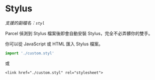 # Stylus

_支援的副檔名：`styl`_

Parcel 偵測到 Stylus 檔案後即會自動安裝 Stylus，完全不必弄髒你的雙手。

你可以從 JavaScript 或 HTML 匯入 Stylus 檔案。

```javascript
import './custom.styl'
```

或

```markup
<link href="./custom.styl" rel="stylesheet">
```

